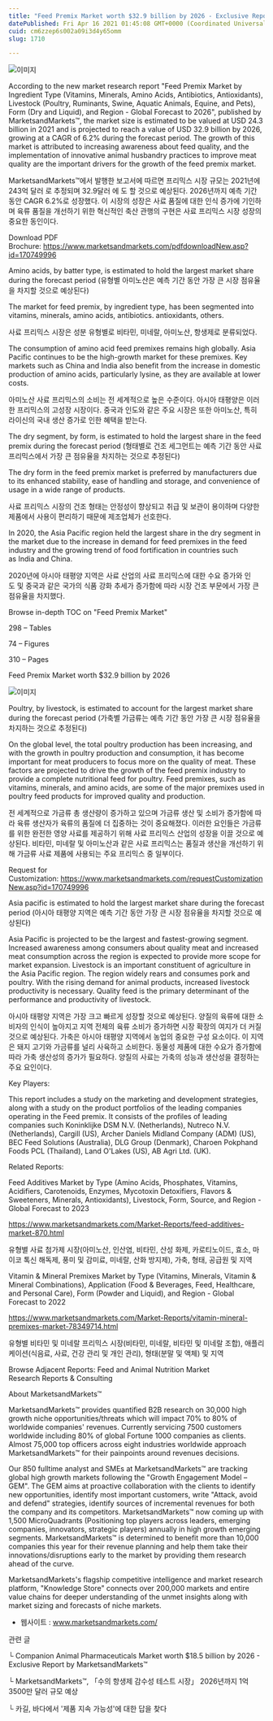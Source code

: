 ```yaml
---
title: "Feed Premix Market worth $32.9 billion by 2026 - Exclusive Report by MarketsandMarkets™"
datePublished: Fri Apr 16 2021 01:45:08 GMT+0000 (Coordinated Universal Time)
cuid: cm6zzep6s002a09i3d4y65omm
slug: 1710

---
```



![이미지](https://cdn.hashnode.com/res/hashnode/image/upload/v1739248089416/5cbfa5df-5c9f-41ef-8f34-6193d0f6a98f.jpeg)

According to the new market research report "Feed Premix Market by Ingredient Type (Vitamins, Minerals, Amino Acids, Antibiotics, Antioxidants), Livestock (Poultry, Ruminants, Swine, Aquatic Animals, Equine, and Pets), Form (Dry and Liquid), and Region - Global Forecast to 2026", published by MarketsandMarkets™, the market size is estimated to be valued at USD 24.3 billion in 2021 and is projected to reach a value of USD 32.9 billion by 2026, growing at a CAGR of 6.2% during the forecast period. The growth of this market is attributed to increasing awareness about feed quality, and the implementation of innovative animal husbandry practices to improve meat quality are the important drivers for the growth of the feed premix market.

MarketsandMarkets™에서 발행한 보고서에 따르면 프리믹스 시장 규모는 2021년에 243억 달러 로 추정되며 32.9달러 에 도 할 것으로 예상된다. 2026년까지 예측 기간 동안 CAGR 6.2%로 성장했다. 이 시장의 성장은 사료 품질에 대한 인식 증가에 기인하며 육류 품질을 개선하기 위한 혁신적인 축산 관행의 구현은 사료 프리믹스 시장 성장의 중요한 동인이다.

Download PDF Brochure: https://www.marketsandmarkets.com/pdfdownloadNew.asp?id=170749996

Amino acids, by batter type, is estimated to hold the largest market share during the forecast period (유형별 아미노산은 예측 기간 동안 가장 큰 시장 점유율을 차지할 것으로 예상된다)

The market for feed premix, by ingredient type, has been segmented into vitamins, minerals, amino acids, antibiotics. antioxidants, others.

사료 프리믹스 시장은 성분 유형별로 비타민, 미네랄, 아미노산, 항생제로 분류되었다.

The consumption of amino acid feed premixes remains high globally. Asia Pacific continues to be the high-growth market for these premixes. Key markets such as China and India also benefit from the increase in domestic production of amino acids, particularly lysine, as they are available at lower costs.

아미노산 사료 프리믹스의 소비는 전 세계적으로 높은 수준이다. 아시아 태평양은 이러한 프리믹스의 고성장 시장이다. 중국과 인도와 같은 주요 시장은 또한 아미노산, 특히 라이신의 국내 생산 증가로 인한 혜택을 받는다.

The dry segment, by form, is estimated to hold the largest share in the feed premix during the forecast period (형태별로 건조 세그먼트는 예측 기간 동안 사료 프리믹스에서 가장 큰 점유율을 차지하는 것으로 추정된다)

The dry form in the feed premix market is preferred by manufacturers due to its enhanced stability, ease of handling and storage, and convenience of usage in a wide range of products.

사료 프리믹스 시장의 건조 형태는 안정성이 향상되고 취급 및 보관이 용이하며 다양한 제품에서 사용이 편리하기 때문에 제조업체가 선호한다.

In 2020, the Asia Pacific region held the largest share in the dry segment in the market due to the increase in demand for feed premixes in the feed industry and the growing trend of food fortification in countries such as India and China.

2020년에 아시아 태평양 지역은 사료 산업의 사료 프리믹스에 대한 수요 증가와 인도 및 중국과 같은 국가의 식품 강화 추세가 증가함에 따라 시장 건조 부문에서 가장 큰 점유율을 차지했다.

Browse in-depth TOC on "Feed Premix Market"

298 – Tables

74 – Figures

310 – Pages

Feed Premix Market worth $32.9 billion by 2026

![이미지](https://cdn.hashnode.com/res/hashnode/image/upload/v1739248090967/1675da4b-587b-4b23-b30c-adde023640e6.jpeg)

Poultry, by livestock, is estimated to account for the largest market share during the forecast period (가축별 가금류는 예측 기간 동안 가장 큰 시장 점유율을 차지하는 것으로 추정된다)

On the global level, the total poultry production has been increasing, and with the growth in poultry production and consumption, it has become important for meat producers to focus more on the quality of meat. These factors are projected to drive the growth of the feed premix industry to provide a complete nutritional feed for poultry. Feed premixes, such as vitamins, minerals, and amino acids, are some of the major premixes used in poultry feed products for improved quality and production.

전 세계적으로 가금류 총 생산량이 증가하고 있으며 가금류 생산 및 소비가 증가함에 따라 육류 생산자가 육류의 품질에 더 집중하는 것이 중요해졌다. 이러한 요인들은 가금류를 위한 완전한 영양 사료를 제공하기 위해 사료 프리믹스 산업의 성장을 이끌 것으로 예상된다. 비타민, 미네랄 및 아미노산과 같은 사료 프리믹스는 품질과 생산을 개선하기 위해 가금류 사료 제품에 사용되는 주요 프리믹스 중 일부이다.

Request for Customization: https://www.marketsandmarkets.com/requestCustomizationNew.asp?id=170749996

Asia pacific is estimated to hold the largest market share during the forecast period (아시아 태평양 지역은 예측 기간 동안 가장 큰 시장 점유율을 차지할 것으로 예상된다)

Asia Pacific is projected to be the largest and fastest-growing segment. Increased awareness among consumers about quality meat and increased meat consumption across the region is expected to provide more scope for market expansion. Livestock is an important constituent of agriculture in the Asia Pacific region. The region widely rears and consumes pork and poultry. With the rising demand for animal products, increased livestock productivity is necessary. Quality feed is the primary determinant of the performance and productivity of livestock.

아시아 태평양 지역은 가장 크고 빠르게 성장할 것으로 예상된다. 양질의 육류에 대한 소비자의 인식이 높아지고 지역 전체의 육류 소비가 증가하면 시장 확장의 여지가 더 커질 것으로 예상된다. 가축은 아시아 태평양 지역에서 농업의 중요한 구성 요소이다. 이 지역은 돼지 고기와 가금류를 널리 사육하고 소비한다. 동물성 제품에 대한 수요가 증가함에 따라 가축 생산성의 증가가 필요하다. 양질의 사료는 가축의 성능과 생산성을 결정하는 주요 요인이다.

Key Players:

This report includes a study on the marketing and development strategies, along with a study on the product portfolios of the leading companies operating in the Feed premix. It consists of the profiles of leading companies such Koninklijke DSM N.V. (Netherlands), Nutreco N.V. (Netherlands), Cargill (US), Archer Daniels Midland Company (ADM) (US), BEC Feed Solutions (Australia), DLG Group (Denmark), Charoen Pokphand Foods PCL (Thailand), Land O'Lakes (US), AB Agri Ltd. (UK).

Related Reports:

Feed Additives Market by Type (Amino Acids, Phosphates, Vitamins, Acidifiers, Carotenoids, Enzymes, Mycotoxin Detoxifiers, Flavors & Sweeteners, Minerals, Antioxidants), Livestock, Form, Source, and Region - Global Forecast to 2023

https://www.marketsandmarkets.com/Market-Reports/feed-additives-market-870.html

유형별 사료 첨가제 시장(아미노산, 인산염, 비타민, 산성 화제, 카로티노이드, 효소, 마이코 톡신 해독제, 풍미 및 감미료, 미네랄, 산화 방지제), 가축, 형태, 공급원 및 지역

Vitamin & Mineral Premixes Market by Type (Vitamins, Minerals, Vitamin & Mineral Combinations), Application (Food & Beverages, Feed, Healthcare, and Personal Care), Form (Powder and Liquid), and Region - Global Forecast to 2022

https://www.marketsandmarkets.com/Market-Reports/vitamin-mineral-premixes-market-78349714.html

유형별 비타민 및 미네랄 프리믹스 시장(비타민, 미네랄, 비타민 및 미네랄 조합), 애플리케이션(식음료, 사료, 건강 관리 및 개인 관리), 형태(분말 및 액체) 및 지역

Browse Adjacent Reports: Feed and Animal Nutrition Market Research Reports & Consulting

About MarketsandMarkets™

MarketsandMarkets™ provides quantified B2B research on 30,000 high growth niche opportunities/threats which will impact 70% to 80% of worldwide companies' revenues. Currently servicing 7500 customers worldwide including 80% of global Fortune 1000 companies as clients. Almost 75,000 top officers across eight industries worldwide approach MarketsandMarkets™ for their painpoints around revenues decisions.

Our 850 fulltime analyst and SMEs at MarketsandMarkets™ are tracking global high growth markets following the "Growth Engagement Model – GEM". The GEM aims at proactive collaboration with the clients to identify new opportunities, identify most important customers, write "Attack, avoid and defend" strategies, identify sources of incremental revenues for both the company and its competitors. MarketsandMarkets™ now coming up with 1,500 MicroQuadrants (Positioning top players across leaders, emerging companies, innovators, strategic players) annually in high growth emerging segments. MarketsandMarkets™ is determined to benefit more than 10,000 companies this year for their revenue planning and help them take their innovations/disruptions early to the market by providing them research ahead of the curve.

MarketsandMarkets's flagship competitive intelligence and market research platform, "Knowledge Store" connects over 200,000 markets and entire value chains for deeper understanding of the unmet insights along with market sizing and forecasts of niche markets.

- 웹사이트 : www.marketsandmarkets.com/

관련 글

└ Companion Animal Pharmaceuticals Market worth $18.5 billion by 2026 - Exclusive Report by MarketsandMarkets™

└ MarketsandMarkets™, 「수의 항생제 감수성 테스트 시장」 2026년까지 1억 3500만 달러 규모 예상

└ 카길, 바다에서 '제품 지속 가능성'에 대한 답을 찾다
